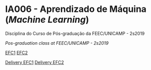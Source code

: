 # IA006 - Aprendizado de Máquina (_Machine Learning_)

Disciplina do Curso de Pós-graduação da FEEC/UNICAMP - 2s2019

_Pos-graduation class at FEEC/UNICAMP - 2s2019_

[EFC1](https://github.com/navarrothiago/ia006/blob/master/IA006-EFC01/EFC1_IA006_2s2019.pdf)
[EFC2](https://github.com/navarrothiago/ia006/blob/master/IA006-EFC02/EFC2_IA006_2s2019.pdf)

[Delivery EFC1](https://github.com/navarrothiago/ia006/blob/master/IA006-EFC01/delivery_EFC1.pdf)
[Delivery EFC2](https://github.com/navarrothiago/ia006/blob/master/IA006-EFC02/delivery_EFC2.pdf)
